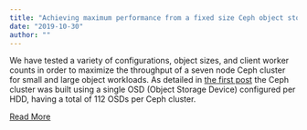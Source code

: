 ```yaml
---
title: "Achieving maximum performance from a fixed size Ceph object storage cluster"
date: "2019-10-30"
author: ""
---
```


We have tested a variety of configurations, object sizes, and client worker counts in order to maximize the throughput of a seven node Ceph cluster for small and large object workloads. As detailed in [the first post](https://www.redhat.com/en/blog/red-hat-ceph-object-store-dell-emc-servers-part-1) the Ceph cluster was built using a single OSD (Object Storage Device) configured per HDD, having a total of 112 OSDs per Ceph cluster.

[Read More](https://www.redhat.com/en/blog/achieving-maximum-performance-fixed-size-ceph-object-storage-cluster)
